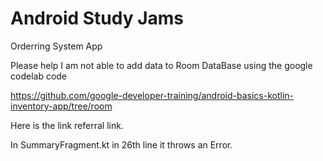 # Android Study Jams

Orderring System App














Please help I am not able to add data to Room DataBase using the google codelab code

https://github.com/google-developer-training/android-basics-kotlin-inventory-app/tree/room

Here is the link referral link.

In SummaryFragment.kt in 26th line it throws an Error.
